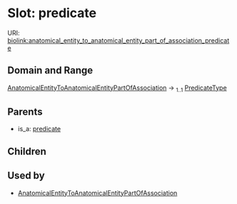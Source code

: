 
# Slot: predicate




URI: [biolink:anatomical_entity_to_anatomical_entity_part_of_association_predicate](https://w3id.org/biolink/vocab/anatomical_entity_to_anatomical_entity_part_of_association_predicate)


## Domain and Range

[AnatomicalEntityToAnatomicalEntityPartOfAssociation](AnatomicalEntityToAnatomicalEntityPartOfAssociation.md) &#8594;  <sub>1..1</sub> [PredicateType](types/PredicateType.md)

## Parents

 *  is_a: [predicate](predicate.md)

## Children


## Used by

 * [AnatomicalEntityToAnatomicalEntityPartOfAssociation](AnatomicalEntityToAnatomicalEntityPartOfAssociation.md)
